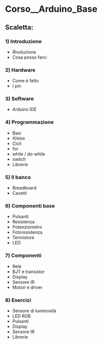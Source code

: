 # Corso__Arduino_Base

## Scaletta:
### 1) Introduzione
* Rivoluzione
* Cosa posso farci

### 2) Hardware
* Come è fatto
* I pin

### 3) Software
* Arduino IDE

### 4) Programmazione
* Basi
* if/else
* Cicli
* for
* while / do-while
* switch
* Librerie

### 5) Il banco
* Breadboard
* Cavetti

### 6) Componenti base
* Pulsanti
* Resistenza
* Potenziometro
* Fotoresistenza
* Termistore
* LED

### 7) Componenti
* Relè
* BJT e transistor
* Display
* Sensore IR
* Motori e driver

### 8) Esercizi
* Sensore di luminosità
* LED RGB
* Pulsanti
* Display
* Sensore IR
* Librerie

